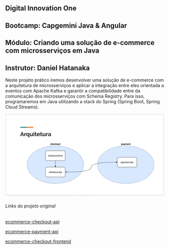 ## Digital Innovation One

## Bootcamp: Capgemini  Java & Angular

## Módulo: Criando uma solução de e-commerce com microsserviços em Java

## Instrutor: **Daniel Hatanaka**

Neste projeto prático iremos desenvolver uma solução de e-commerce com a arquitetura de microsserviços e aplicar a integração entre eles orientada a eventos com Apache Kafka e garantir a compatibilidade entre da comunicação dos microsserviços com Schema Registry. Para isso, programaremos em Java utilizando a stack do Spring (Spring Boot, Spring Cloud Streams).





![image-20211225101626229](image-20211225101626229.png)





###### Links do projeto original

[ecommerce-checkout-api](https://github.com/hatanakadaniel/ecommerce-checkout-api)

[ecommerce-payment-api](https://github.com/hatanakadaniel/ecommerce-payment-api)

[ecommerce-checkout-frontend](https://github.com/hatanakadaniel/ecommerce-checkout-frontend)
